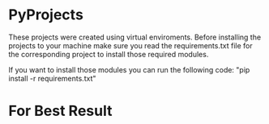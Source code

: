 # PyProjects

These projects were created using virtual enviroments.
Before installing the projects to your machine make sure you read
the requirements.txt file for the corresponding project to install
those required modules.

If you want to install those modules you can run the following
code:
    "pip install -r requirements.txt"

# For Best Result
